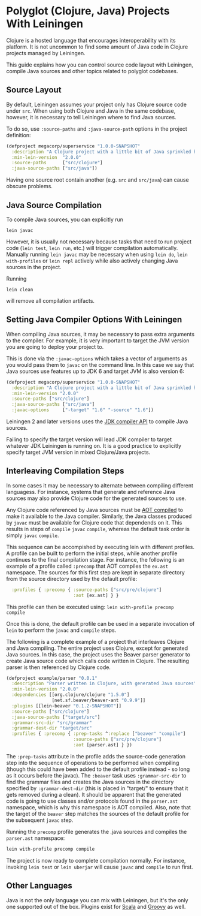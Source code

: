 # Polyglot (Clojure, Java) Projects With Leiningen

Clojure is a hosted language that encourages interoperability with its
platform. It is not uncommon to find some amount of Java code in Clojure
projects managed by Leiningen.

This guide explains how you can control source code layout with Leiningen,
compile Java sources and other topics related to polyglot codebases.


## Source Layout

By default, Leiningen assumes your project only has Clojure source code under
`src`. When using both Clojure and Java in the same codebase, however, it is
necessary to tell Leiningen where to find Java sources.

To do so, use `:source-paths` and `:java-source-path` options in the project
definition:

```clojure
(defproject megacorp/superservice "1.0.0-SNAPSHOT"
  :description "A Clojure project with a little bit of Java sprinkled here and there"
  :min-lein-version  "2.0.0"
  :source-paths      ["src/clojure"]
  :java-source-paths ["src/java"])
```

Having one source root contain another (e.g. `src` and `src/java`) can
cause obscure problems.


## Java Source Compilation

To compile Java sources, you can explicitly run

    lein javac

However, it is usually not necessary because tasks that need to run
project code (`lein test`, `lein run`, etc.) will trigger compilation
automatically. Manually running `lein javac` may be necessary when
using `lein do`, `lein with-profiles` or `lein repl` actively while
also actively changing Java sources in the project.

Running

    lein clean

will remove all compilation artifacts.


## Setting Java Compiler Options With Leiningen

When compiling Java sources, it may be necessary to pass extra arguments to the
compiler. For example, it is very important to target the JVM version you are
going to deploy your project to.

This is done via the `:javac-options` which takes a vector of arguments as you
would pass them to `javac` on the command line. In this case we say that Java
sources use features up to JDK 6 and target JVM is also version 6:

```clojure
(defproject megacorp/superservice "1.0.0-SNAPSHOT"
  :description "A Clojure project with a little bit of Java sprinkled here and there"
  :min-lein-version "2.0.0"
  :source-paths ["src/clojure"]
  :java-source-paths ["src/java"]
  :javac-options     ["-target" "1.6" "-source" "1.6"])
```

Leiningen 2 and later versions uses the [JDK compiler API](http://docs.oracle.com/javase/7/docs/technotes/guides/javac/index.html) to compile Java sources.

Failing to specify the target version will lead JDK compiler to target whatever JDK
Leiningen is running on. It is a good practice to explicitly specify target JVM
version in mixed Clojure/Java projects.

## Interleaving Compilation Steps

In some cases it may be necessary to alternate between compiling different languagess.  For instance, systems that generate and reference Java sources may also provide Clojure code for the generated sources to use.

Any Clojure code referenced by Java sources must be [AOT compiled](http://clojure.org/compilation) to make it available to the Java compiler. Similarly, the Java classes produced by `javac` must be available for Clojure code that dependends on it. This results in steps of `compile` `javac` `compile`, whereas the default task order is simply `javac` `compile`.  

This sequence can be accompished by executing lein with different profiles. A profile can be built to perform the initial steps, while another profile continues to the final compilation stage.  For instance, the following is an example of a profile called `:precomp` that AOT compiles the `ex.ast` namespace. The sources for this first step are kept in separate directory from the source directory used by the default profile:

```clojure
  :profiles { :precomp { :source-paths ["src/pre/clojure"]
                         :aot [ex.ast] } }
```

This profile can then be executed using: `lein with-profile precomp compile`

Once this is done, the default profile can be used in a separate invocation of `lein` to perform the `javac` and `compile` steps. 

The following is a complete example of a project that interleaves Clojure and Java compiling.  The entire project uses Clojure, except for generated Java sources. In this case, the project uses the Beaver parser generator to create Java source code which calls code written in Clojure.  The resulting parser is then referenced by Clojure code.

```clojure
(defproject example/parser "0.0.1"
  :description "Parser written in Clojure, with generated Java sources"
  :min-lein-version "2.0.0"
  :dependencies [[org.clojure/clojure "1.5.0"]
                 [net.sf.beaver/beaver-ant "0.9.9"]]
  :plugins [[lein-beaver "0.1.2-SNAPSHOT"]]
  :source-paths ["src/clojure"]
  :java-source-paths ["target/src"]
  :grammar-src-dir "src/grammar"
  :grammar-dest-dir "target/src"
  :profiles { :precomp { :prep-tasks ^:replace ["beaver" "compile"]
                         :source-paths ["src/pre/clojure"]
                         :aot [parser.ast] } })
 ```

The `:prep-tasks` attribute in the profile adds the source-code generation step into the sequence of operations to be performed when compiling (though this could have been added to the default profile instead - so long as it occurs before the javac). The `:beaver` task uses `:grammar-src-dir` to find the grammar files and creates the Java sources in the directory specified by `:grammar-dest-dir` (this is placed in "target/" to ensure that it gets removed during a clean). It should be apparent that the generated code is going to use classes and/or protocols found in the `parser.ast` namespace, which is why this namespace is AOT compiled.  Also, note that the target of the `beaver` step matches the sources of the default profile for the subsequent `javac` step.

Running the `precomp` profile generates the .java sources and compiles the `parser.ast` namespace:
```bash
lein with-profile precomp compile
```
The project is now ready to complete compilation normally. For instance, invoking `lein test` or `lein uberjar` will cause `javac` and `compile` to run first.

## Other Languages

Java is not the only language you can mix with Leiningen, but it's the
only one supported out of the box. Plugins exist for
[Scala](https://github.com/technomancy/lein-scalac) and
[Groovy](https://github.com/kurtharriger/lein-groovyc) as well.
